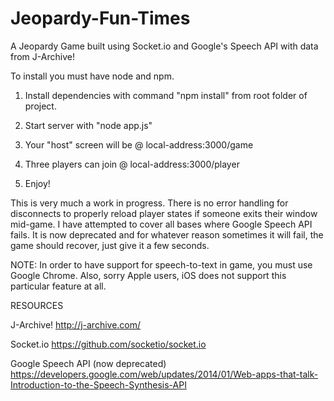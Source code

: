 # Jeopardy-Fun-Times
A Jeopardy Game built using Socket.io and Google's Speech API with data from J-Archive! 


To install you must have node and npm.

1) Install dependencies with command "npm install" from root folder of project.

2) Start server with "node app.js"

3) Your "host" screen will be @ local-address:3000/game

4) Three players can join @ local-address:3000/player

5) Enjoy!

This is very much a work in progress.  There is no error handling for disconnects to properly reload player states if someone exits their
window mid-game.  I have attempted to cover all bases where Google Speech API fails.  It is now deprecated and for whatever reason
sometimes it will fail, the game should recover, just give it a few seconds.


NOTE:  In order to have support for speech-to-text in game, you must use Google Chrome.  Also, sorry Apple users, iOS does not support this particular feature at all.

RESOURCES

J-Archive! http://j-archive.com/

Socket.io https://github.com/socketio/socket.io

Google Speech API (now deprecated) https://developers.google.com/web/updates/2014/01/Web-apps-that-talk-Introduction-to-the-Speech-Synthesis-API
